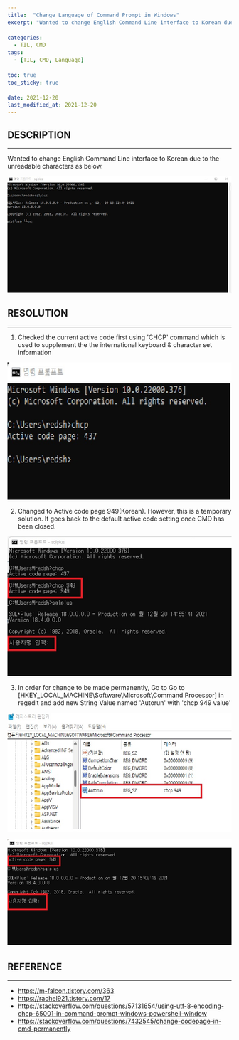 ```yaml
---
title:  "Change Language of Command Prompt in Windows"
excerpt: "Wanted to change English Command Line interface to Korean due to the unreadable characters"

categories:
  - TIL, CMD
tags:
  - [TIL, CMD, Language]

toc: true
toc_sticky: true
 
date: 2021-12-20
last_modified_at: 2021-12-20
---
```

## DESCRIPTION
- - -

Wanted to change English Command Line interface to Korean due to the unreadable characters as below.

![cmd1korean](/img/cmd1.jpg)

## RESOLUTION
- - - 
1. Checked the current active code first using 'CHCP' command which is used to supplement the the international keyboard & character set information

![cmd1korean](/img/cmd2.jpg)

2. Changed to Active code page 949(Korean). However, this is a temporary solution. It goes back to the default active code setting once CMD has been closed.

![cmd1korean](/img/cmd3.jpg)

3. In order for change to be made permanently, Go to Go to [HKEY_LOCAL_MACHINE\Software\Microsoft\Command Processor] in regedit and add new String Value named 'Autorun' with 'chcp 949 value'

![cmd1korean](/img/cmd4.jpg)

![cmd1korean](/img/cmd5.jpg)

## REFERENCE
- - -
* https://m-falcon.tistory.com/363
* https://rachel921.tistory.com/17
* https://stackoverflow.com/questions/57131654/using-utf-8-encoding-chcp-65001-in-command-prompt-windows-powershell-window
* https://stackoverflow.com/questions/7432545/change-codepage-in-cmd-permanently